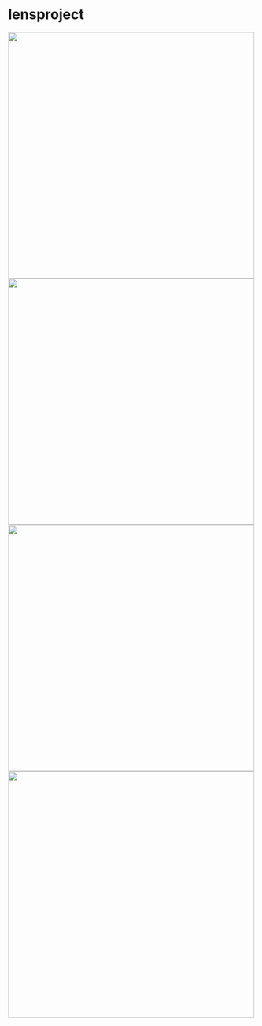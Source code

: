 # lensproject
<img src="https://github.com/mhmmdhankcmz/lensproject/blob/main/ss1.jpg" with="200" height="500"/>
<img src="https://github.com/mhmmdhankcmz/lensproject/blob/main/ss2.jpeg" with="200" height="500"/>
<img src="https://github.com/mhmmdhankcmz/lensproject/blob/main/ss6.jpeg" with="200" height="500"/>
<img src="https://github.com/mhmmdhankcmz/lensproject/blob/main/ss6.jpeg" with="200" height="500"/>
